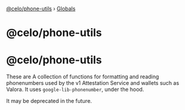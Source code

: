 [@celo/phone-utils](README.md) › [Globals](globals.md)

# @celo/phone-utils

# @celo/phone-utils

These are A collection of functions for formatting and reading phonenumbers used by the v1 Attestation Service and wallets such as Valora. It uses `google-lib-phonenumber`,  under the hood.

It may be deprecated in the future.
